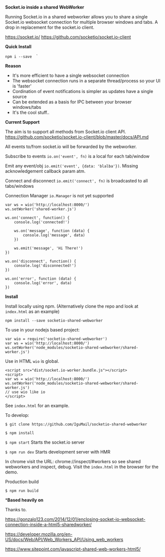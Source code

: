 
**Socket.io inside a shared WebWorker**

Running Socket.io in a shared webworker allows you to share a single Socket.io websocket connection for multiple browser windows and tabs. A drop in replacement for the socket.io client. 

https://socket.io/
https://github.com/socketio/socket.io-client

**Quick Install**

`npm i --save 
`<script src="dist/socket.io-worker.bundle.js"></script>`

**Reason**

* It's more efficient to have a single websocket connection
* The websocket connection runs in a separate thread/process so your UI is 'faster'
* Cordination of event notifications is simpler as updates have a single source
* Can be extended as a basis for IPC between your browser windows/tabs
* It's the cool stuff..

**Current Support**

The aim is to support all methods from Socket.io client API. 
https://github.com/socketio/socket.io-client/blob/master/docs/API.md

All events to/from socket.io will be forwarded by the webworker. 

Subscribe to events `io.on('event', fn)` is a local for each tab/window

Emit any event/obj `io.emit('event', {data: 'blalba'})`. Missing acknowledgement callback param atm. 

Connect and disconnect `io.emit('connect', fn)` is broadcasted to all tabs/windows

Connection Manager `io.Manager` is not yet supported

```
var ws = wio('http://localhost:8000/')
ws.setWorker('shared-worker.js')

ws.on('connect', function() {
    console.log('connected!')
    
    ws.on('message', function (data) {
        console.log('message', data)
    })

    ws.emit('message', 'Hi There!')
})

ws.on('disconnect', function() {
    console.log('disconnected!')
})

ws.on('error', function (data) {
    console.log('error', data)
})

```

**Install**

Install locally using npm. (Alternatively clone the repo and look at `index.html` as an example)

`npm install --save socketio-shared-webworker`

To use in your nodejs based project:

```
var wio = require('socketio-shared-webworker')
var ws = wio('http://localhost:8000/')
ws.setWorker('node_modules/socketio-shared-webworker/shared-worker.js')

```

Use in HTML `wio` is global.

```
<script src="dist/socket.io-worker.bundle.js"></script>
<script>
var ws = wio('http://localhost:8000/')
ws.setWorker('node_modules/socketio-shared-webworker/shared-worker.js')
// use wio like io
</script>

```

See `index.html` for an example. 

To develop:

`$ git clone https://github.com/IguMail/socketio-shared-webworker`

`$ npm install`

`$ npm start` Starts the socket.io server

`$ npm run dev` Starts development server with HMR

In chrome visit the URL: chrome://inspect/#workers so see shared webworkers and inspect, debug.
Visit the `index.html` in the browser for the demo. 

Production build

`$ npm run build`


***Based heavily on**

Thanks to.

https://gonzalo123.com/2014/12/01/enclosing-socket-io-websocket-connection-inside-a-html5-sharedworker/

https://developer.mozilla.org/en-US/docs/Web/API/Web_Workers_API/Using_web_workers

https://www.sitepoint.com/javascript-shared-web-workers-html5/
